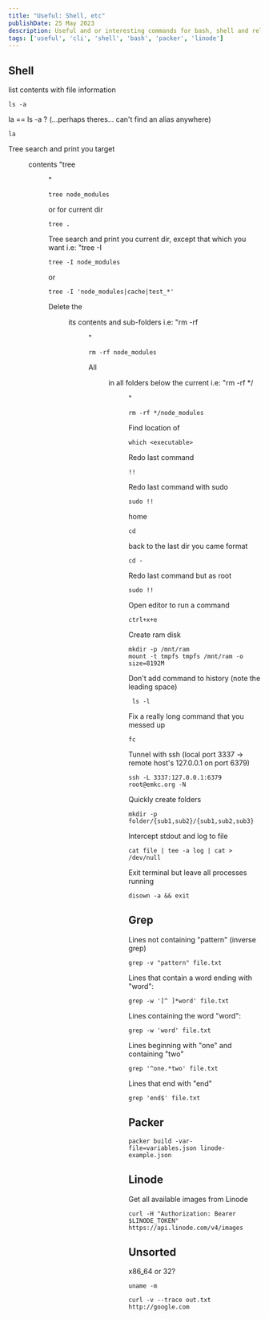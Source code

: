 ```yaml
---
title: "Useful: Shell, etc"
publishDate: 25 May 2023
description: Useful and or interesting commands for bash, shell and related.
tags: ['useful', 'cli', 'shell', 'bash', 'packer', 'linode']
---
```


## Shell

list contents with file information
```shell
ls -a
```

la == ls -a ? (...perhaps theres... can't find an alias anywhere)
```shell
la
```

Tree search and print you target <dir> contents "tree <dir>"
```shell
tree node_modules
```
or for current dir
```shell
tree . 
```

Tree search and print you current dir, except that which you want <excluded> i.e: "tree -I <excluded> 
```shell
tree -I node_modules
```
or
```shell
tree -I 'node_modules|cache|test_*'
```


Delete the <dir> its contents and sub-folders i.e: "rm -rf <dir>" 
```shell
rm -rf node_modules
```

All <dir> in all folders below the current i.e: "rm -rf */<dir>" 
```shell
rm -rf */node_modules
```

Find location of <executable>
```shell
which <executable> 
```

Redo last command
```shell
!!
```

Redo last command with sudo
```shell
sudo !! 
```

home
```shell
cd      
```

back to the last dir you came format
```shell
cd -    
```

Redo last command but as root
```shell
sudo !!
```

Open editor to run a command
```shell
ctrl+x+e
```

Create ram disk
```shell
mkdir -p /mnt/ram
mount -t tmpfs tmpfs /mnt/ram -o size=8192M
```

Don't add command to history (note the leading space)
```shell
 ls -l
```

Fix a really long command that you messed up
```shell
fc
```

Tunnel with ssh (local port 3337 -> remote host's 127.0.0.1 on port 6379)
```shell
ssh -L 3337:127.0.0.1:6379 root@emkc.org -N
```

Quickly create folders
```shell
mkdir -p folder/{sub1,sub2}/{sub1,sub2,sub3}
```

Intercept stdout and log to file
```shell
cat file | tee -a log | cat > /dev/null
```

Exit terminal but leave all processes running
```shell
disown -a && exit
```

## Grep

Lines not containing "pattern" (inverse grep)
```shell
grep -v "pattern" file.txt
```

Lines that contain a word ending with "word":
```shell
grep -w '[^ ]*word' file.txt
```

Lines containing the word "word":
```shell
grep -w 'word' file.txt
```

Lines beginning with "one" and containing "two"
```shell
grep '^one.*two' file.txt
```

Lines that end with "end"
```shell
grep 'end$' file.txt
```

## Packer
```shell
packer build -var-file=variables.json linode-example.json
```

## Linode

Get all available images from Linode
```shell
curl -H "Authorization: Bearer $LINODE_TOKEN" https://api.linode.com/v4/images
```

## Unsorted

x86_64 or 32?
```shell
uname -m
```

```shell
curl -v --trace out.txt http://google.com
```
